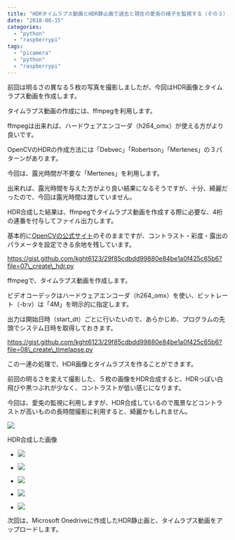 ```yaml
---
title: "HDRタイムラプス動画とHDR静止画で過去と現在の愛兎の様子を監視する（その３） #RaspberryPi #PiCamera #Python"
date: "2018-08-15"
categories: 
  - "python"
  - "raspberrypi"
tags: 
  - "picamera"
  - "python"
  - "raspberrypi"
---
```


前回は明るさの異なる５枚の写真を撮影しましたが、今回はHDR画像とタイムラプス動画を作成します。

タイムラプス動画の作成には、ffmpegを利用します。

ffmpegは出来れば、ハードウェアエンコーダ（h264\_omx）が使える方がより良いです。  

OpenCVのHDRの作成方法には「Debvec」「Robertson」「Mertenes」の３パターンがあります。

今回は、露光時間が不要な「Mertenes」を利用します。

出来れば、露光時間を与えた方がより良い結果になるそうですが、十分、綺麗だったので、今回は露光時間は渡していません。

HDR合成した結果は、ffmpegでタイムラプス動画を作成する際に必要な、4桁の連番を付与してファイル出力します。

基本的に[OpenCVの公式サイト](http://lang.sist.chukyo-u.ac.jp/classes/OpenCV/py_tutorials/py_photo/py_hdr/py_hdr.html)のそのままですが、コントラスト・彩度・露出のパラメータを設定できる余地を残しています。

https://gist.github.com/kght6123/29f85cdbdd99880e84be1a0f425c65b6?file=07\_create\_hdr.py

ffmpegで、タイムラプス動画を作成します。

ビデオコーデックはハードウェアエンコーダ（h264\_omx）を使い、ビットレート（-b:v）は「4M」を明示的に指定します。

出力は開始日時（start\_dt）ごとに行いたいので、あらかじめ、プログラムの先頭でシステム日時を取得しておきます。

https://gist.github.com/kght6123/29f85cdbdd99880e84be1a0f425c65b6?file=08\_create\_timelapse.py

この一連の処理で、HDR画像とタイムラプスを作ることができます。

前回の明るさを変えて撮影した、５枚の画像をHDR合成すると、HDRっぽい白飛びや黒つぶれが少なく、コントラストが低い感じになります。

今回は、愛兎の監視に利用しますが、HDR合成しているので風景などコントラストが高いものの長時間撮影に利用すると、綺麗かもしれません。

![](images/fusion_mertens_0001.jpg)

HDR合成した画像

- ![](images/picture0-1.jpg)
    
- ![](images/picture1.jpg)
    
- ![](images/picture2.jpg)
    
- ![](images/picture3.jpg)
    
- ![](images/picture4.jpg)
    

次回は、Microsoft Onedriveに作成したHDR静止画と、タイムラプス動画をアップロードします。
